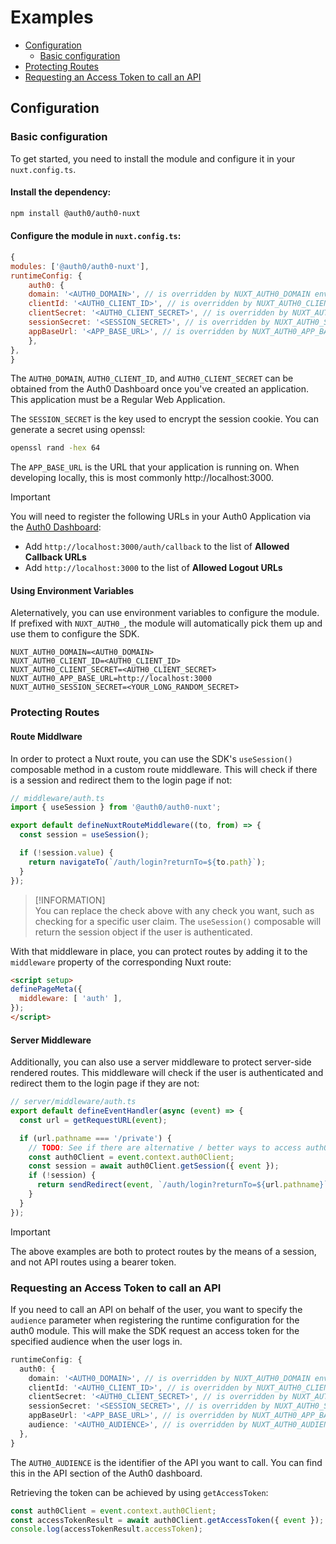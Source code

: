 # Examples

- [Configuration](#configuration)
  - [Basic configuration](#basic-configuration)
- [Protecting Routes](#protecting-routes)
- [Requesting an Access Token to call an API](#requesting-an-access-token-to-call-an-api)

## Configuration

### Basic configuration

To get started, you need to install the module and configure it in your `nuxt.config.ts`.

#### Install the dependency:
```bash
npm install @auth0/auth0-nuxt
```

#### Configure the module in `nuxt.config.ts`:

```js
{
modules: ['@auth0/auth0-nuxt'],
runtimeConfig: {
    auth0: {
    domain: '<AUTH0_DOMAIN>', // is overridden by NUXT_AUTH0_DOMAIN environment variable
    clientId: '<AUTH0_CLIENT_ID>', // is overridden by NUXT_AUTH0_CLIENT_ID environment variable
    clientSecret: '<AUTH0_CLIENT_SECRET>', // is overridden by NUXT_AUTH0_CLIENT_SECRET environment variable
    sessionSecret: '<SESSION_SECRET>', // is overridden by NUXT_AUTH0_SESSION_SECRET environment variable
    appBaseUrl: '<APP_BASE_URL>', // is overridden by NUXT_AUTH0_APP_BASE_URL environment variable
    },
},
}
```

The `AUTH0_DOMAIN`, `AUTH0_CLIENT_ID`, and `AUTH0_CLIENT_SECRET` can be obtained from the Auth0 Dashboard once you've created an application. This application must be a Regular Web Application.

The `SESSION_SECRET` is the key used to encrypt the session cookie. You can generate a secret using openssl:

```bash
openssl rand -hex 64
```

The `APP_BASE_URL` is the URL that your application is running on. When developing locally, this is most commonly http://localhost:3000.

> [!IMPORTANT]
> You will need to register the following URLs in your Auth0 Application via the [Auth0 Dashboard](https://manage.auth0.com):
>
> - Add `http://localhost:3000/auth/callback` to the list of **Allowed Callback URLs**
> - Add `http://localhost:3000` to the list of **Allowed Logout URLs**

#### Using Environment Variables
Aleternatively, you can use environment variables to configure the module. If prefixed with `NUXT_AUTH0_`, the module will automatically pick them up and use them to configure the SDK.

```
NUXT_AUTH0_DOMAIN=<AUTH0_DOMAIN>
NUXT_AUTH0_CLIENT_ID=<AUTH0_CLIENT_ID>
NUXT_AUTH0_CLIENT_SECRET=<AUTH0_CLIENT_SECRET>
NUXT_AUTH0_APP_BASE_URL=http://localhost:3000
NUXT_AUTH0_SESSION_SECRET=<YOUR_LONG_RANDOM_SECRET>
```

### Protecting Routes

#### Route Middlware

In order to protect a Nuxt route, you can use the SDK's `useSession()` composable method in a custom route middleware. This will check if there is a session and redirect them to the login page if not:

```ts
// middleware/auth.ts
import { useSession } from '@auth0/auth0-nuxt';

export default defineNuxtRouteMiddleware((to, from) => {
  const session = useSession();

  if (!session.value) {
    return navigateTo(`/auth/login?returnTo=${to.path}`);
  }
});
```

> [!INFORMATION]  
> You can replace the check above with any check you want, such as checking for a specific user claim. The `useSession()` composable will return the session object if the user is authenticated.

With that middleware in place, you can protect routes by adding it to the `middleware` property of the corresponding Nuxt route:

```html
<script setup>
definePageMeta({
  middleware: [ 'auth' ],
});
</script>
```

#### Server Middleware
Additionally, you can also use a server middleware to protect server-side rendered routes. This middleware will check if the user is authenticated and redirect them to the login page if they are not:

```ts
// server/middleware/auth.ts
export default defineEventHandler(async (event) => {
  const url = getRequestURL(event);

  if (url.pathname === '/private') {
    // TODO: See if there are alternative / better ways to access auth0Client
    const auth0Client = event.context.auth0Client;
    const session = await auth0Client.getSession({ event });
    if (!session) {
      return sendRedirect(event, `/auth/login?returnTo=${url.pathname}`);
    }
  }
});
```

> [!IMPORTANT]  
> The above examples are both to protect routes by the means of a session, and not API routes using a bearer token. 


### Requesting an Access Token to call an API

If you need to call an API on behalf of the user, you want to specify the `audience` parameter when registering the runtime configuration for the auth0 module. This will make the SDK request an access token for the specified audience when the user logs in.

```ts
runtimeConfig: {
  auth0: {
    domain: '<AUTH0_DOMAIN>', // is overridden by NUXT_AUTH0_DOMAIN environment variable
    clientId: '<AUTH0_CLIENT_ID>', // is overridden by NUXT_AUTH0_CLIENT_ID environment variable
    clientSecret: '<AUTH0_CLIENT_SECRET>', // is overridden by NUXT_AUTH0_CLIENT_SECRET environment variable
    sessionSecret: '<SESSION_SECRET>', // is overridden by NUXT_AUTH0_SESSION_SECRET environment variable
    appBaseUrl: '<APP_BASE_URL>', // is overridden by NUXT_AUTH0_APP_BASE_URL environment variable
    audience: '<AUTH0_AUDIENCE>', // is overridden by NUXT_AUTH0_AUDIENCE environment variable
  },
}
```
The `AUTH0_AUDIENCE` is the identifier of the API you want to call. You can find this in the API section of the Auth0 dashboard.

Retrieving the token can be achieved by using `getAccessToken`:

```ts
const auth0Client = event.context.auth0Client;
const accessTokenResult = await auth0Client.getAccessToken({ event });
console.log(accessTokenResult.accessToken);
```
